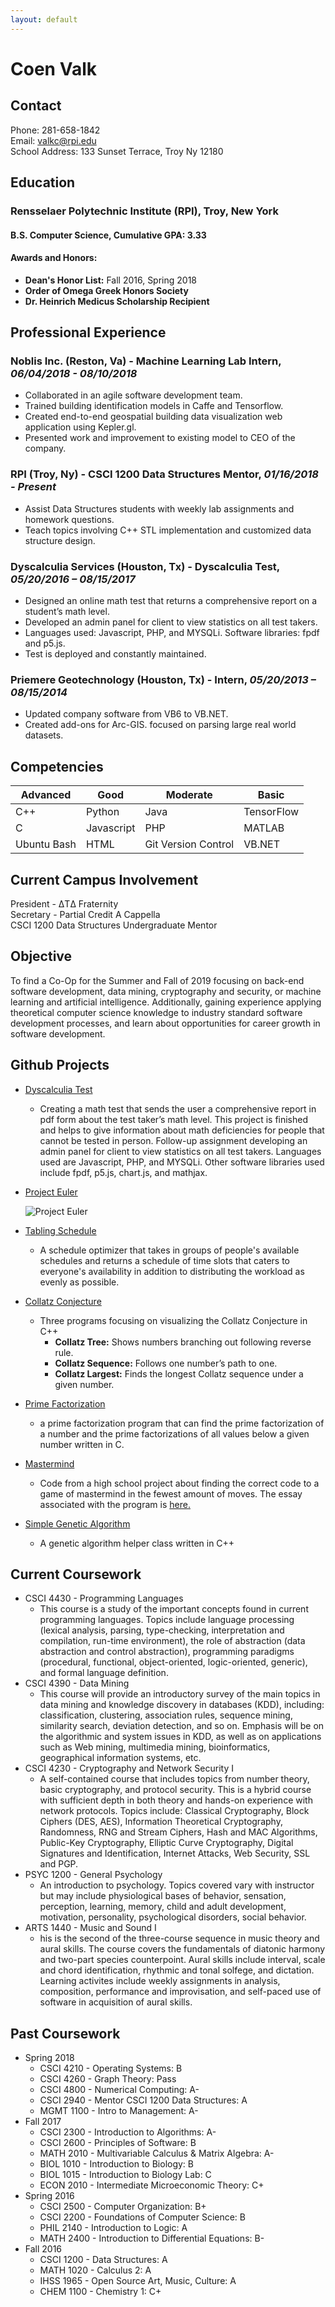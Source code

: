 ```yaml
---
layout: default
---
```


# Coen Valk

## Contact

Phone: 281-658-1842 <br/> Email: valkc@rpi.edu <br/> School Address: 133 Sunset Terrace, Troy Ny 12180

## Education

### **Rensselaer Polytechnic Institute (RPI)**, Troy, New York
#### **B.S. Computer Science, Cumulative GPA: 3.33**
#### **Awards and Honors:**
- **Dean's Honor List:** Fall 2016, Spring 2018
- **Order of Omega Greek Honors Society**
- **Dr. Heinrich Medicus Scholarship Recipient**

## Professional Experience

### **Noblis Inc.** (Reston, Va) - Machine Learning Lab Intern, *06/04/2018 - 08/10/2018*

- Collaborated in an agile software development team.
- Trained building identification models in Caffe and Tensorflow.
- Created end-to-end geospatial building data visualization web application using Kepler.gl.
- Presented work and improvement to existing model to CEO of the company.

### **RPI** (Troy, Ny) - CSCI 1200 Data Structures Mentor, *01/16/2018 - Present*

- Assist Data Structures students with weekly lab assignments and homework questions.
- Teach topics involving C++ STL implementation and customized data structure design.

### **Dyscalculia Services** (Houston, Tx) - Dyscalculia Test, *05/20/2016 – 08/15/2017*

- Designed an online math test that returns a comprehensive report on a student’s math level.
- Developed an admin panel for client to view statistics on all test takers.
- Languages used: Javascript, PHP, and MYSQLi. Software libraries: fpdf and p5.js.
- Test is deployed and constantly maintained.

### **Priemere Geotechnology** (Houston, Tx) - Intern, *05/20/2013 – 08/15/2014*

- Updated company software from VB6 to VB.NET.
- Created add-ons for Arc-GIS. focused on parsing large real world datasets.

## Competencies

| Advanced  |   Good     | Moderate |     Basic  |
|-----------|------------|----------|------------|
|     C++   |   Python   |   Java   | TensorFlow |
|   C       | Javascript |   PHP    |   MATLAB   |
| Ubuntu Bash |     HTML | Git Version Control | VB.NET |

## Current Campus Involvement

President - ΔTΔ Fraternity <br/> Secretary - Partial Credit A Cappella <br/> CSCI 1200 Data Structures Undergraduate Mentor

## Objective

To find a Co-Op for the Summer and Fall of 2019 focusing on back-end software development, data mining, cryptography and security, or machine learning and artificial intelligence. Additionally, gaining experience applying theoretical computer science knowledge to industry standard software development processes, and learn about opportunities for career growth in software development. 

## Github Projects

- [Dyscalculia Test](https://dyscalculiatesting.com/)

  - Creating a math test that sends the user a comprehensive report in pdf form about the test taker’s math level. This project is finished and helps to give information about math deficiencies for people that cannot be tested in person. Follow-up assignment developing an admin panel for client to view statistics on all test takers. Languages used are Javascript, PHP, and MYSQLi. Other software libraries used include fpdf, p5.js, chart.js, and mathjax.

- [Project Euler](https://projecteuler.net/)

  ![Project Euler](https://projecteuler.net/profile/coenvalk.png)

- [Tabling Schedule](https://github.com/coenvalk/TablingScheduling)

  - A schedule optimizer that takes in groups of people's available schedules and returns a schedule of time slots that caters to everyone's availability in addition to distributing the workload as evenly as possible.

- [Collatz Conjecture](https://github.com/coenvalk/Collatz-Conjecture)

  - Three programs focusing on visualizing the Collatz Conjecture in C++
    - **Collatz Tree:** Shows numbers branching out following reverse rule.
    - **Collatz Sequence:** Follows one number’s path to one.
    - **Collatz Largest:** Finds the longest Collatz sequence under a given number.

- [Prime Factorization](https://github.com/coenvalk/Prime-Factorization)

  - a prime factorization program that can find the prime factorization of a number and the prime factorizations of all values below a given number written in C.

- [Mastermind](https://github.com/coenvalk/mastermind)

  - Code from a high school project about finding the correct code to a game of mastermind in the fewest amount of moves. The essay associated with the program is [here.](https://drive.google.com/file/d/0B8CNl_hZHtFzTm5ESzZ0QVRLV0k/view)

- [Simple Genetic Algorithm](https://github.com/coenvalk/Simple-Genetic-Algorithm)

  - A genetic algorithm helper class written in C++

## Current Coursework

- CSCI 4430 - Programming Languages
  - This course is a study of the important concepts found in current programming languages. Topics include language processing (lexical analysis, parsing, type-checking, interpretation and compilation, run-time environment), the role of abstraction (data abstraction and control abstraction), programming paradigms (procedural, functional, object-oriented, logic-oriented, generic), and formal language definition. 
- CSCI 4390 - Data Mining
  - This course will provide an introductory survey of the main topics in data mining and knowledge discovery in databases (KDD), including: classification, clustering, association rules, sequence mining, similarity search, deviation detection, and so on. Emphasis will be on the algorithmic and system issues in KDD, as well as on applications such as Web mining, multimedia mining, bioinformatics, geographical information systems, etc. 
- CSCI 4230 - Cryptography and Network Security I
  - A self-contained course that includes topics from number theory, basic cryptography, and protocol security. This is a hybrid course with sufficient depth in both theory and hands-on experience with network protocols. Topics include: Classical Cryptography, Block Ciphers (DES, AES), Information Theoretical Cryptography, Randomness, RNG and Stream Ciphers, Hash and MAC Algorithms, Public-Key Cryptography, Elliptic Curve Cryptography, Digital Signatures and Identification, Internet Attacks, Web Security, SSL and PGP. 
- PSYC 1200 - General Psychology
  - An introduction to psychology. Topics covered vary with instructor but may include physiological bases of behavior, sensation, perception, learning, memory, child and adult development, motivation, personality, psychological disorders, social behavior.
- ARTS 1440 - Music and Sound I
  - his is the second of the three-course sequence in music theory and aural skills. The course covers the fundamentals of diatonic harmony and two-part species counterpoint. Aural skills include interval, scale and chord identification, rhythmic and tonal solfege, and dictation. Learning activites include weekly assignments in analysis, composition, performance and improvisation, and self-paced use of software in acquisition of aural skills. 

## Past Coursework

- Spring 2018
  - CSCI 4210 - Operating Systems: B
  - CSCI 4260 - Graph Theory: Pass
  - CSCI 4800 - Numerical Computing: A-
  - CSCI 2940 - Mentor CSCI 1200 Data Structures: A
  - MGMT 1100 - Intro to Management: A-
- Fall 2017
  - CSCI 2300 - Introduction to Algorithms: A-
  - CSCI 2600 - Principles of Software: B
  - MATH 2010 - Multivariable Calculus & Matrix Algebra: A-
  - BIOL 1010 - Introduction to Biology: B
  - BIOL 1015 - Introduction to Biology Lab: C
  - ECON 2010 - Intermediate Microeconomic Theory: C+
- Spring 2016
  - CSCI 2500 - Computer Organization: B+
  - CSCI 2200 - Foundations of Computer Science: B
  - PHIL 2140 - Introduction to Logic: A
  - MATH 2400 - Introduction to Differential Equations: B-
- Fall 2016
  - CSCI 1200 - Data Structures: A
  - MATH 1020 - Calculus 2: A
  - IHSS 1965 - Open Source Art, Music, Culture: A
  - CHEM 1100 - Chemistry 1: C+
